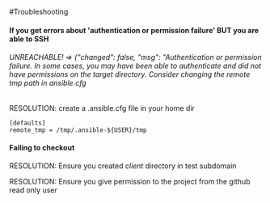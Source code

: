 #Troubleshooting

#### If you get errors about 'authentication or permission failure' BUT you are able to SSH

###### UNREACHABLE! => {"changed": false, "msg": "Authentication or permission failure. In some cases, you may have been able to authenticate and did not have permissions on the target directory. Consider changing the remote tmp path in ansible.cfg

RESOLUTION: create a .ansible.cfg file in your home dir

```
[defaults]
remote_tmp = /tmp/.ansible-${USER}/tmp
```

#### Failing to checkout

RESOLUTION: Ensure you created *client* directory in test subdomain

RESOLUTION: Ensure you give permission to the project from the github read only user


